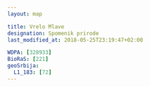 ```yaml
---
layout: map

title: Vrelo Mlave
designation: Spomenik prirode
last_modified_at: 2018-05-25T23:19:47+02:00

WDPA: [328933]
BioRaS: [221]
geoSrbija:
  L1_183: [72]
---
```

